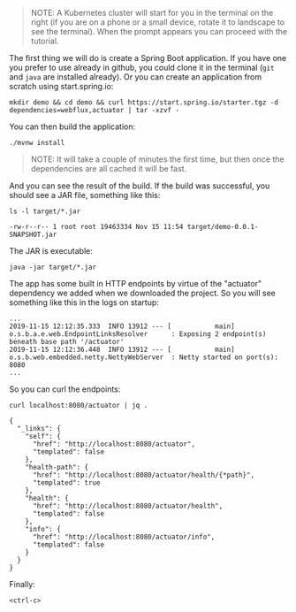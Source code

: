 > NOTE: A Kubernetes cluster will start for you in the terminal on the right (if you are on a phone or a small device, rotate it to landscape to see the terminal). When the prompt appears you can proceed with the tutorial.

The first thing we will do is create a Spring Boot application. If you have one you prefer to use already in github, you could clone it in the terminal (`git` and `java` are installed already). Or you can create an application from scratch using start.spring.io:

```execute
mkdir demo && cd demo && curl https://start.spring.io/starter.tgz -d dependencies=webflux,actuator | tar -xzvf -
```

You can then build the application:

```execute
./mvnw install
```

> NOTE: It will take a couple of minutes the first time, but then once the dependencies are all cached it will be fast.

And you can see the result of the build. If the build was successful, you should see a JAR file, something like this:

```execute
ls -l target/*.jar
```

```
-rw-r--r-- 1 root root 19463334 Nov 15 11:54 target/demo-0.0.1-SNAPSHOT.jar
```

The JAR is executable:

```execute
java -jar target/*.jar
```

The app has some built in HTTP endpoints by virtue of the "actuator" dependency we added when we downloaded the project. So you will see something like this in the logs on startup:

```
...
2019-11-15 12:12:35.333  INFO 13912 --- [           main] o.s.b.a.e.web.EndpointLinksResolver      : Exposing 2 endpoint(s) beneath base path '/actuator'
2019-11-15 12:12:36.448  INFO 13912 --- [           main] o.s.b.web.embedded.netty.NettyWebServer  : Netty started on port(s): 8080
...
```

So you can curl the endpoints:

```execute-2
curl localhost:8080/actuator | jq .
```

```
{
  "_links": {
    "self": {
      "href": "http://localhost:8080/actuator",
      "templated": false
    },
    "health-path": {
      "href": "http://localhost:8080/actuator/health/{*path}",
      "templated": true
    },
    "health": {
      "href": "http://localhost:8080/actuator/health",
      "templated": false
    },
    "info": {
      "href": "http://localhost:8080/actuator/info",
      "templated": false
    }
  }
}
```

Finally:

```execute
<ctrl-c>
```
